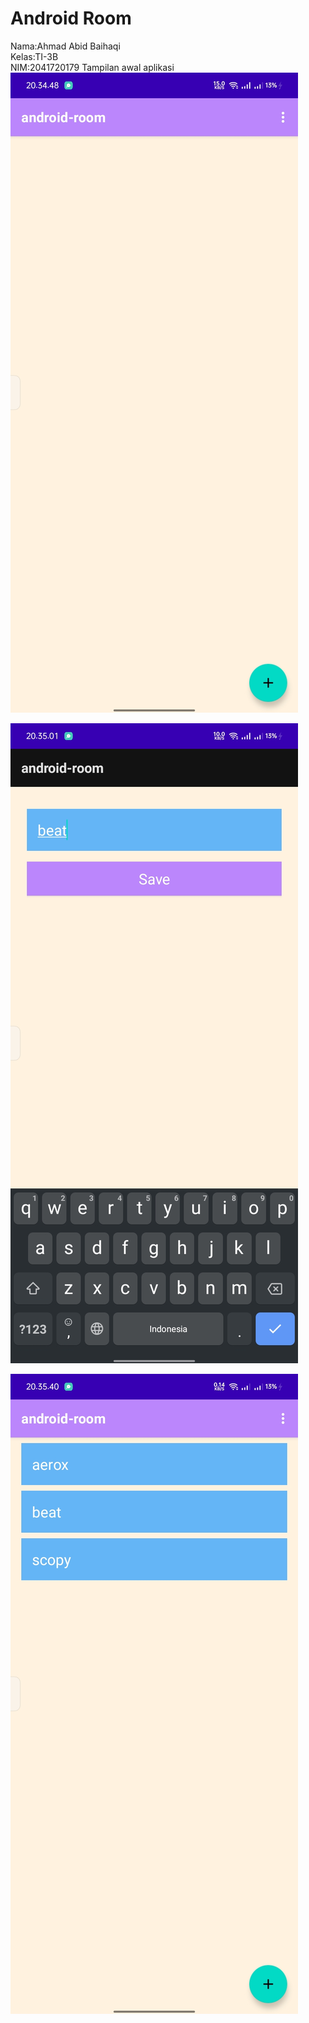 # Android Room
Nama:Ahmad Abid Baihaqi  
Kelas:TI-3B  
NIM:2041720179 
Tampilan awal aplikasi  
![Screenshot](foto/foto1.jpeg)  
  
![Screenshot04](foto/foto2.jpeg) 

![Screenshot02](foto/foto3.jpeg)  
